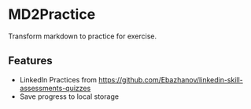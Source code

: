 # MD2Practice
Transform markdown to practice for exercise.
## Features
- LinkedIn Practices from https://github.com/Ebazhanov/linkedin-skill-assessments-quizzes
- Save progress to local storage